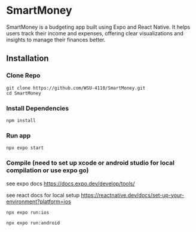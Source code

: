 # SmartMoney

SmartMoney is a budgeting app built using Expo and React Native. It helps users track their income and expenses, offering clear visualizations and insights to manage their finances better.

## Installation
### Clone Repo
```
git clone https://github.com/WSU-4110/SmartMoney.git
cd SmartMoney
```

### Install Dependencies
```
npm install
```

### Run app
```
npx expo start
```

### Compile (need to set up xcode or android studio for local compilation or use expo go)

see expo docs 
    https://docs.expo.dev/develop/tools/

see react docs for local setup  https://reactnative.dev/docs/set-up-your-environment?platform=ios

```
npx expo run:ios
```

```
npx expo run:android
```




